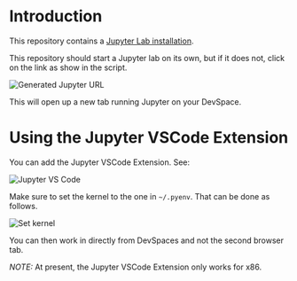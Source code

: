 # Introduction

This repository contains a [Jupyter Lab installation](https://jupyter.org/).

This repository should start a Jupyter lab on its own, but if it does not,
click on the link as show in the script.

![Generated Jupyter URL](./imgs/url-click.png)

This will open up a new tab running Jupyter on your DevSpace.

# Using the Jupyter VSCode Extension

You can add the Jupyter VSCode Extension. See:

![Jupyter VS Code](./imgs/vs-code-ext.png)

Make sure to set the kernel to the one in `~/.pyenv`.
That can be done as follows.

![Set kernel](./imgs/set-kernel.gif)

You can then work in directly from DevSpaces and not the second browser tab.

*NOTE:* At present, the Jupyter VSCode Extension only works for x86.